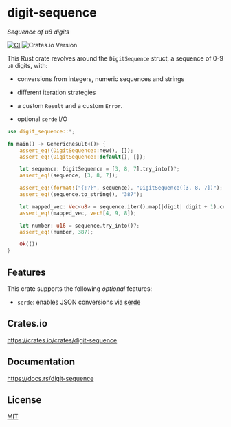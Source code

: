 # digit-sequence

_Sequence of u8 digits_

[![CI](https://github.com/giancosta86/digit-sequence/actions/workflows/publish-to-crates.yml/badge.svg)](https://github.com/giancosta86/digit-sequence/actions/workflows/publish-to-crates.yml)
![Crates.io Version](https://img.shields.io/crates/v/digit_sequence?style=flat&logo=rust)

This Rust crate revolves around the `DigitSequence` struct, a sequence of 0-9 `u8` digits, with:

- conversions from integers, numeric sequences and strings

- different iteration strategies

- a custom `Result` and a custom `Error`.

- optional `serde` I/O

```rust
use digit_sequence::*;

fn main() -> GenericResult<()> {
    assert_eq!(DigitSequence::new(), []);
    assert_eq!(DigitSequence::default(), []);

    let sequence: DigitSequence = [3, 8, 7].try_into()?;
    assert_eq!(sequence, [3, 8, 7]);

    assert_eq!(format!("{:?}", sequence), "DigitSequence([3, 8, 7])");
    assert_eq!(sequence.to_string(), "387");

    let mapped_vec: Vec<u8> = sequence.iter().map(|digit| digit + 1).collect();
    assert_eq!(mapped_vec, vec![4, 9, 8]);

    let number: u16 = sequence.try_into()?;
    assert_eq!(number, 387);

    Ok(())
}
```

## Features

This crate supports the following _optional_ features:

- `serde`: enables JSON conversions via [serde](https://crates.io/crates/serde)

## Crates.io

https://crates.io/crates/digit-sequence

## Documentation

https://docs.rs/digit-sequence

## License

[MIT](LICENSE)
